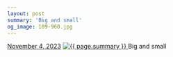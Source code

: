 ```yaml
---
layout: post
summary: 'Big and small'
og_image: 109-960.jpg
---
```


<p>
  <time>
    <a href="/109">November 4, 2023</a>
  </time>
  <a href="/109">
    <img src="{{ site.assets_url }}/109-480.jpg" srcset="{{ site.assets_url }}/109-240.jpg 240w, {{ site.assets_url }}/109-480.jpg 480w, {{ site.assets_url }}/109-720.jpg 720w, {{ site.assets_url }}/109-960.jpg 960w" sizes="(min-width: 700px) 50vw, calc(100vw - 2rem)" alt="{{ page.summary }}" />
  </a>
  <span>Big and small</span>
</p>
